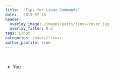 ```yaml
---
title:  "Tips for Linux Commands"
date:   2019-07-18
header:
  overlay_image: /images/posts/linux/cover.jpg
  overlay_filter: 0.5
tags: Linux
categories: /posts/linux/
author_profile: true
---
```

<br>

* You

